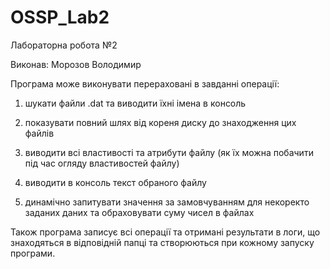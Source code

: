 # OSSP_Lab2

Лабораторна робота №2

Виконав: Морозов Володимир

Програма може виконувати перераховані в завданні операції:

1) шукати файли .dat та виводити їхні імена в консоль

2) показувати повний шлях від кореня диску до знаходження цих файлів

3) виводити всі властивості та атрибути файлу (як їх можна побачити під час огляду властивостей файлу)

4) виводити в консоль текст обраного файлу

5) динамічно запитувати значення за замовчуванням для некоректо заданих даних та обраховувати суму чисел в файлах


Також програма записує всі операції та отримані результати в логи, що знаходяться в відповідній папці та створюються при кожному запуску програми.
